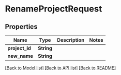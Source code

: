 # RenameProjectRequest

## Properties

Name | Type | Description | Notes
------------ | ------------- | ------------- | -------------
**project_id** | **String** |  | 
**new_name** | **String** |  | 

[[Back to Model list]](../README.md#documentation-for-models) [[Back to API list]](../README.md#documentation-for-api-endpoints) [[Back to README]](../README.md)


